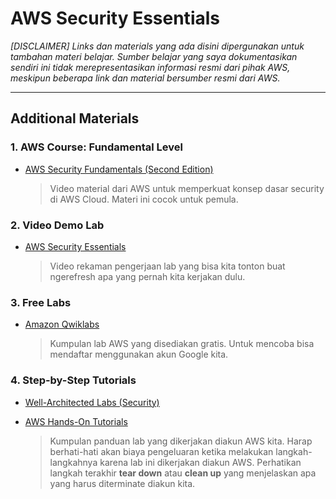 # AWS Security Essentials
_[DISCLAIMER] Links dan materials yang ada disini dipergunakan untuk tambahan materi belajar. Sumber belajar yang saya dokumentasikan sendiri ini tidak merepresentasikan informasi resmi dari pihak AWS, meskipun beberapa link dan material bersumber resmi dari AWS._

---
## Additional Materials
### 1. AWS Course: Fundamental Level
- [AWS Security Fundamentals (Second Edition)](https://explore.skillbuilder.aws/learn/course/internal/view/elearning/48/aws-security-fundamentals-second-edition)

    > Video material dari AWS untuk memperkuat konsep dasar security di AWS Cloud. Materi ini cocok untuk pemula.

### 2. Video Demo Lab
- [AWS Security Essentials](https://bit.ly/secess-labs)

    > Video rekaman pengerjaan lab yang bisa kita tonton buat ngerefresh apa yang pernah kita kerjakan dulu.

### 3. Free Labs
- [Amazon Qwiklabs](https://amazon.qwiklabs.com/catalog?price%5B%5D=free)

    > Kumpulan lab AWS yang disediakan gratis. Untuk mencoba bisa mendaftar menggunakan akun Google kita.

### 4. Step-by-Step Tutorials
- [Well-Architected Labs (Security)](https://www.wellarchitectedlabs.com/security/)
- [AWS Hands-On Tutorials](https://aws.amazon.com/getting-started/hands-on)

    > Kumpulan panduan lab yang dikerjakan diakun AWS kita. Harap berhati-hati akan biaya pengeluaran ketika melakukan langkah-langkahnya karena lab ini dikerjakan diakun AWS. Perhatikan langkah terakhir **tear down** atau **clean up** yang menjelaskan apa yang harus diterminate diakun kita.
